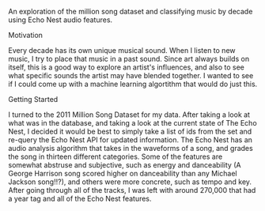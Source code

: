 An exploration of the million song dataset and classifying music by decade using Echo Nest audio features.

Motivation

Every decade has its own unique musical sound.  When I listen to new music, I try to place that music in a past sound.  Since art always builds on itself, this is a good way to explore an artist's influences, and also to see what specific sounds the artist may have blended together.  I wanted to see if I could come up with a machine learning algortithm that would do just this.

Getting Started

I turned to the 2011 Million Song Dataset for my data.  After taking a look at what was in the database, and taking a look at the current state of The Echo Nest, I decided it would be best to simply take a list of ids from the set and re-query the Echo Nest API for updated information.  The Echo Nest has an audio analysis algorithm that takes in the waveforms of a song, and grades the song in thirteen different categories.  Some of the features are somewhat abstruse and subjective, such as energy and danceability (A George Harrison song scored higher on danceability than any Michael Jackson song!!?), and others were more concrete, such as tempo and key.  After going through all of the tracks, I was left with around 270,000 that had a year tag and all of the Echo Nest features.  